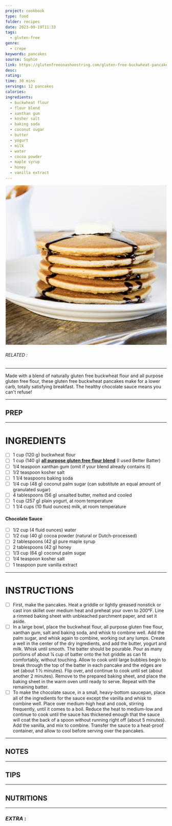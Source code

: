 ```yaml
---
project: cookbook
type: food
folder: recipes
date: 2023-09-19T11:33
tags:
  - gluten-free
genre:
  - crepe
keywords: pancakes
source: Sophie
link: https://glutenfreeonashoestring.com/gluten-free-buckwheat-pancakes-healthy-chocolate-sauce/
desc: 
rating: 
time: 30 mins
servings: 12 pancakes
calories: 
ingredients:
  - buckwheat flour
  - flour blend
  - xanthan gum
  - kosher salt
  - baking soda
  - coconut sugar
  - butter
  - yogurt
  - milk
  - water
  - cocoa powder
  - maple syrup
  - honey
  - vanilla extract
---
```


![IMAGE](image_160.png)

###### *RELATED* : 
---
Made with a blend of naturally gluten free buckwheat flour and all purpose gluten free flour, these gluten free buckwheat pancakes make for a lower carb, totally satisfying breakfast. The healthy chocolate sauce means you can't refuse!

---
## PREP



---
# INGREDIENTS

- [ ] 1 cup (120 g) buckwheat flour
- [ ] 1 cup (140 g) [**all purpose gluten free flour blend**](http://glutenfreeonashoestring.com/all-purpose-gluten-free-flour-recipes/ "All purpose gluten free flour") (I used Better Batter)
- [ ] 1/4 teaspoon xanthan gum (omit if your blend already contains it)
- [ ] 1/2 teaspoon kosher salt
- [ ] 1 1/4 teaspoons baking soda
- [ ] 1/4 cup (48 g) coconut palm sugar (can substitute an equal amount of granulated sugar)
- [ ] 4 tablespoons (56 g) unsalted butter, melted and cooled
- [ ] 1 cup (257 g) plain yogurt, at room temperature
- [ ] 1 1/4 cups (10 fluid ounces) milk, at room temperature

#### **Chocolate Sauce**  

- [ ] 1/2 cup (4 fluid ounces) water
- [ ] 1/2 cup (40 g) cocoa powder (natural or Dutch-processed)
- [ ] 2 tablespoons (42 g) pure maple syrup
- [ ] 2 tablespoons (42 g) honey
- [ ] 1/3 cup (64 g) coconut palm sugar
- [ ] 1/4 teaspoon kosher salt
- [ ] 1 teaspoon pure vanilla extract

---
# INSTRUCTIONS

- [ ] First, make the pancakes. Heat a griddle or lightly greased nonstick or cast iron skillet over medium heat and preheat your oven to 200°F. Line a rimmed baking sheet with unbleached parchment paper, and set it aside.
- [ ] In a large bowl, place the buckwheat flour, all purpose gluten free flour, xanthan gum, salt and baking soda, and whisk to combine well. Add the palm sugar, and whisk again to combine, working out any lumps. Create a well in the center of the dry ingredients, and add the butter, yogurt and milk. Whisk until smooth. The batter should be pourable. Pour as many portions of about ¼ cup of batter onto the hot griddle as can fit comfortably, without touching. Allow to cook until large bubbles begin to break through the top of the batter in each pancake and the edges are set (about 1 ½ minutes). Flip over, and continue to cook until set (about another 2 minutes). Remove to the prepared baking sheet, and place the baking sheet in the warm oven until ready to serve. Repeat with the remaining batter.
- [ ] To make the chocolate sauce, in a small, heavy-bottom saucepan, place all of the ingredients for the sauce except the vanilla and whisk to combine well. Place over medium-high heat and cook, stirring frequently, until it comes to a boil. Reduce the heat to medium-low and continue to cook until the sauce has thickened enough that the sauce will coat the back of a spoon without running right off (about 5 minutes). Add the vanilla, and mix to combine. Transfer the sauce to a heat-proof container, and allow to cool before serving over the pancakes.

---
## NOTES



---
## TIPS



---
## NUTRITIONS



---
### *EXTRA* :



